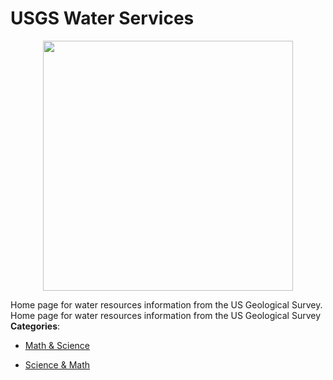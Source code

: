 # USGS Water Services

<p align="center">
    <img width="400" src="https://raw.githubusercontent.com/awesome-apis/awesome-apis/apis/usgs-water-services/logo_256x256.png" />
</p>


Home page for water resources information from the US Geological Survey.  Home page for water resources information from the US Geological Survey
**Categories**:

- [Math & Science](https://github/awesome-apis/awesome-apis#math-and-science)

- [Science & Math](https://github/awesome-apis/awesome-apis#science-and-math)



